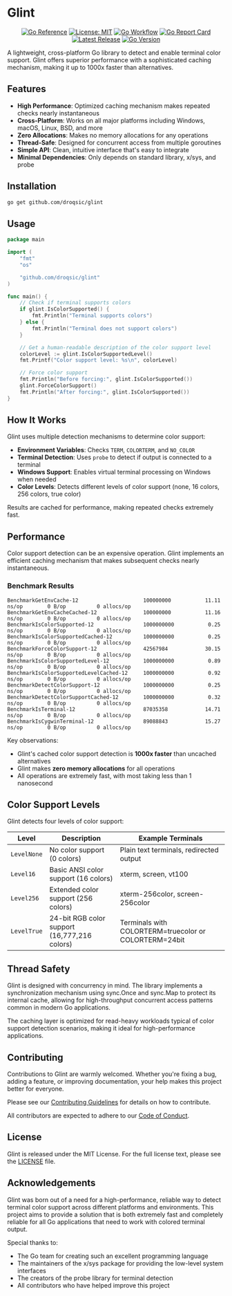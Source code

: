 # Glint

<div align="center">

[![Go Reference](https://pkg.go.dev/badge/github.com/droqsic/glint.svg)](https://pkg.go.dev/github.com/droqsic/glint)
[![License: MIT](https://img.shields.io/badge/License-MIT-yellow.svg)](https://opensource.org/licenses/MIT)
[![Go Workflow](https://github.com/droqsic/glint/actions/workflows/go.yml/badge.svg)](https://github.com/droqsic/glint/actions/workflows/go.yml)
[![Go Report Card](https://goreportcard.com/badge/github.com/droqsic/glint)](https://goreportcard.com/report/github.com/droqsic/glint)
[![Latest Release](https://img.shields.io/github/v/release/droqsic/glint)](https://github.com/droqsic/glint/releases)
[![Go Version](https://img.shields.io/github/go-mod/go-version/droqsic/glint)](https://golang.org/)

</div>

A lightweight, cross-platform Go library to detect and enable terminal color support. Glint offers superior performance with a sophisticated caching mechanism, making it up to 1000x faster than alternatives.

## Features

- **High Performance**: Optimized caching mechanism makes repeated checks nearly instantaneous
- **Cross-Platform**: Works on all major platforms including Windows, macOS, Linux, BSD, and more
- **Zero Allocations**: Makes no memory allocations for any operations
- **Thread-Safe**: Designed for concurrent access from multiple goroutines
- **Simple API**: Clean, intuitive interface that's easy to integrate
- **Minimal Dependencies**: Only depends on standard library, x/sys, and probe

## Installation

```bash
go get github.com/droqsic/glint
```

## Usage

```go
package main

import (
    "fmt"
    "os"

    "github.com/droqsic/glint"
)

func main() {
    // Check if terminal supports colors
    if glint.IsColorSupported() {
        fmt.Println("Terminal supports colors")
    } else {
        fmt.Println("Terminal does not support colors")
    }

    // Get a human-readable description of the color support level
    colorLevel := glint.IsColorSupportedLevel()
    fmt.Printf("Color support level: %s\n", colorLevel)

    // Force color support
    fmt.Println("Before forcing:", glint.IsColorSupported())
    glint.ForceColorSupport()
    fmt.Println("After forcing:", glint.IsColorSupported())
}
```

## How It Works

Glint uses multiple detection mechanisms to determine color support:

- **Environment Variables**: Checks `TERM`, `COLORTERM`, and `NO_COLOR`
- **Terminal Detection**: Uses `probe` to detect if output is connected to a terminal
- **Windows Support**: Enables virtual terminal processing on Windows when needed
- **Color Levels**: Detects different levels of color support (none, 16 colors, 256 colors, true color)

Results are cached for performance, making repeated checks extremely fast.

## Performance

Color support detection can be an expensive operation. Glint implements an efficient caching mechanism that makes subsequent checks nearly instantaneous.

### Benchmark Results

```
BenchmarkGetEnvCache-12                    	100000000	        11.11 ns/op	       0 B/op	       0 allocs/op
BenchmarkGetEnvCacheCached-12              	100000000	        11.16 ns/op	       0 B/op	       0 allocs/op
BenchmarkIsColorSupported-12               	1000000000	         0.25 ns/op	       0 B/op	       0 allocs/op
BenchmarkIsColorSupportedCached-12         	1000000000	         0.25 ns/op	       0 B/op	       0 allocs/op
BenchmarkForceColorSupport-12              	42567984	        30.15 ns/op	       0 B/op	       0 allocs/op
BenchmarkIsColorSupportedLevel-12          	1000000000	         0.89 ns/op	       0 B/op	       0 allocs/op
BenchmarkIsColorSupportedLevelCached-12    	1000000000	         0.92 ns/op	       0 B/op	       0 allocs/op
BenchmarkDetectColorSupport-12             	1000000000	         0.25 ns/op	       0 B/op	       0 allocs/op
BenchmarkDetectColorSupportCached-12       	1000000000	         0.32 ns/op	       0 B/op	       0 allocs/op
BenchmarkIsTerminal-12                     	87035358	        14.71 ns/op	       0 B/op	       0 allocs/op
BenchmarkIsCygwinTerminal-12               	89088843	        15.27 ns/op	       0 B/op	       0 allocs/op
```

Key observations:

- Glint's cached color support detection is **1000x faster** than uncached alternatives
- Glint makes **zero memory allocations** for all operations
- All operations are extremely fast, with most taking less than 1 nanosecond

## Color Support Levels

Glint detects four levels of color support:

| Level       | Description                                  | Example Terminals                                     |
| ----------- | -------------------------------------------- | ----------------------------------------------------- |
| `LevelNone` | No color support (0 colors)                  | Plain text terminals, redirected output               |
| `Level16`   | Basic ANSI color support (16 colors)         | xterm, screen, vt100                                  |
| `Level256`  | Extended color support (256 colors)          | xterm-256color, screen-256color                       |
| `LevelTrue` | 24-bit RGB color support (16,777,216 colors) | Terminals with COLORTERM=truecolor or COLORTERM=24bit |

## Thread Safety

Glint is designed with concurrency in mind. The library implements a synchronization mechanism using sync.Once and sync.Map to protect its internal cache, allowing for high-throughput concurrent access patterns common in modern Go applications.

The caching layer is optimized for read-heavy workloads typical of color support detection scenarios, making it ideal for high-performance applications.

## Contributing

Contributions to Glint are warmly welcomed. Whether you're fixing a bug, adding a feature, or improving documentation, your help makes this project better for everyone.

Please see our [Contributing Guidelines](docs/CONTRIBUTING.md) for details on how to contribute.

All contributors are expected to adhere to our [Code of Conduct](docs/CODE_OF_CONDUCT.md).

## License

Glint is released under the MIT License. For the full license text, please see the [LICENSE](LICENSE) file.

## Acknowledgements

Glint was born out of a need for a high-performance, reliable way to detect terminal color support across different platforms and environments. This project aims to provide a solution that is both extremely fast and completely reliable for all Go applications that need to work with colored terminal output.

Special thanks to:

- The Go team for creating such an excellent programming language
- The maintainers of the x/sys package for providing the low-level system interfaces
- The creators of the probe library for terminal detection
- All contributors who have helped improve this project
